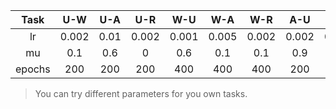 |  Task  |  U-W  |  U-A |  U-R  |  W-U  |  W-A  |  W-R  |  A-U  |  A-W  |  A-R |  R-U  |  R-W  |  R-A  |
|:------:|:-----:|:----:|:-----:|:-----:|:-----:|:-----:|:-----:|:-----:|:----:|:-----:|:-----:|:-----:|
|   lr   | 0.002 | 0.01 | 0.002 | 0.001 | 0.005 | 0.002 | 0.002 | 0.001 | 0.01 | 0.002 | 0.001 | 0.005 |
|   mu   |  0.1  |  0.6 |   0   |  0.6  |  0.1  |  0.1  |  0.9  |   1   |  0.1 |  0.9  |  0.4  |  0.1  |
| epochs |  200  |  200 |  200  |  400  |  400  |  400  |  200  |  200  |  200 |  200  |  200  |  200  |

> You can try different parameters for you own tasks.
